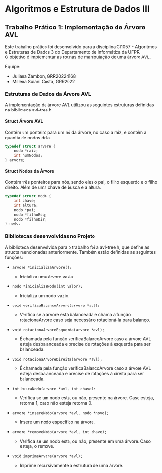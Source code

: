 # Algoritmos e Estrutura de Dados III

## Trabalho Prático 1: Implementação de Árvore AVL
Este trabalho prático foi desenvolvido para a disciplina CI1057 - Algoritmos e Estruturas de Dados 3 do Departamento de Informática da UFPR. <br>
O objetivo é implementar as rotinas de manipulação de uma árvore AVL.

Equipe: 
- Juliana Zambon, GRR20224168 <br>
- Millena Suiani Costa, GRR2022 <br>

### Estruturas de Dados da Árvore AVL
A implementação da árvore AVL utilizou as seguintes estruturas definidas na biblioteca avl-tree.h <br>

#### Struct Árvore AVL
  
  Contém um ponteiro para um nó da árvore, no caso a raiz, e contém a quantia de nodos dela.
  
```c
typedef struct arvore {
    nodo *raiz;
    int numNodos;
} arvore;
```

#### Struct Nodos da Árvore
  
  Contém três ponteiros para nós, sendo eles o pai, o filho esquerdo e o filho direito. Além de
uma chave de busca e a altura.
  
```c
typedef struct nodo {
    int chave;
    int altura;
    nodo *pai;
    nodo *filhoEsq;
    nodo *filhoDir;
} nodo;
```

### Bibliotecas desenvolvidas no Projeto
A biblioteca desenvolvida para o trabalho foi a avl-tree.h, que define as structs mencionadas anteriormente.
Também estão definidas as seguintes funções:
<br>
- `arvore *inicializaArvore();`
  - Inicializa uma árvore vazia.
   
- `nodo *inicializaNodo(int valor);`
  - Inicializa um nodo vazio.
  
- `void verificaBalancoArvore(arvore *avl);` 
  - Verifica se a árvore está balanceada e chama a função rotacionaArvore
caso seja necessário rotacioná-la para balanço.

- `void rotacionaArvoreEsquerda(arvore *avl);`
  - É chamada pela função verificaBalancoArvore caso a árvore AVL esteja 
desbalanceada e precise de rotações à esquerda para ser balanceada.

- `void rotacionaArvoreDireita(arvore *avl);`
  - É chamada pela função verificaBalancoArvore caso a árvore AVL esteja
desbalanceada e precise de rotações à direita para ser balanceada.

- `int buscaNodo(arvore *avl, int chave);`
  - Verifica se um nodo está, ou não, presente na árvore. Caso esteja,
retorna 1, caso não esteja retorna 0.

- `arvore *insereNodo(arvore *avl, nodo *novo);`
  - Insere um nodo específico na árvore.
  
- `arvore *removeNodo(arvore *avl, int chave);`
  - Verifica se um nodo está, ou não, presente em 
uma árvore. Caso esteja, o remove.

- `void imprimeArvore(arvore *avl);` 
  - Imprime recursivamente a estrutura de uma árvore.
